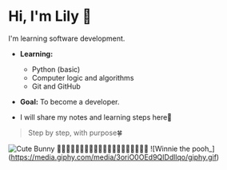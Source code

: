 # Hi, I'm Lily 👋
I'm learning software development.

- **Learning:**  
  - Python (basic)  
  - Computer logic and algorithms  
  - Git and GitHub  

- **Goal:** To become a developer. 
- I will share my notes and learning steps here💪

> Step by step, with purpose🍀

<!---
itslilydev/itslilydev is a ✨ special ✨ repository because its `README.md` (this file) appears on your GitHub profile.
You can click the Preview link to take a look at your changes.
--->
![Cute Bunny](https://media.giphy.com/media/3oriO0OEd9QIDdllqo/giphy.gif)
🐰🐰🐰🐰🐰🐰🐰🐰🐰🐰🐰🐰🐰🐰🐰🐰🐰🐰🐰🐰
![Winnie the pooh_] (https://media.giphy.com/media/3oriO0OEd9QIDdllqo/giphy.gif)
